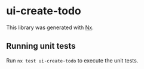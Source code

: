 # ui-create-todo

This library was generated with [Nx](https://nx.dev).

## Running unit tests

Run `nx test ui-create-todo` to execute the unit tests.
